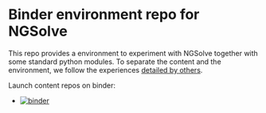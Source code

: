 # Binder environment repo for NGSolve


This repo provides a environment to experiment with NGSolve together
with some standard python modules.  To separate the content and the
environment, we follow the experiences [detailed by others](https://discourse.jupyter.org/t/tip-speed-up-binder-launches-by-pulling-github-content-in-a-binder-link-with-nbgitpuller/922).


Launch content repos on binder:

- [![binder](https://mybinder.org/badge_logo.svg)](https://mybinder.org/v2/gh/jayggg/mth65123binderenv.git/master?urlpath=git-pull?repo=https://github.com/jayggg/mth65123.git%26amp%3BsubPath=INDEX.ipynb)

